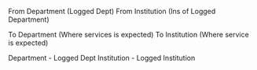 From Department (Logged Dept) From Institution (Ins of Logged Department)

To Department (Where services is expected) To Institution (Where service is expected)

Department - Logged Dept Institution - Logged Institution